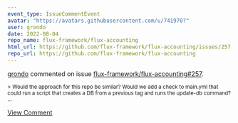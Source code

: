 ```yaml
---
event_type: IssueCommentEvent
avatar: "https://avatars.githubusercontent.com/u/741970?"
user: grondo
date: 2022-08-04
repo_name: flux-framework/flux-accounting
html_url: https://github.com/flux-framework/flux-accounting/issues/257
repo_url: https://github.com/flux-framework/flux-accounting
---
```


<a href='https://github.com/grondo' target='_blank'>grondo</a> commented on issue <a href='https://github.com/flux-framework/flux-accounting/issues/257' target='_blank'>flux-framework/flux-accounting#257</a>.

<small>> Would the approach for this repo be similar? Would we add a check to main.yml that could run a script that creates a DB from a previous tag and runs the update-db command?...</small>

<a href='https://github.com/flux-framework/flux-accounting/issues/257' target='_blank'>View Comment</a>